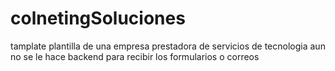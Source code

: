 # colnetingSoluciones
tamplate
plantilla de una empresa prestadora de servicios de tecnologia
aun no se le hace backend para recibir los formularios o correos
